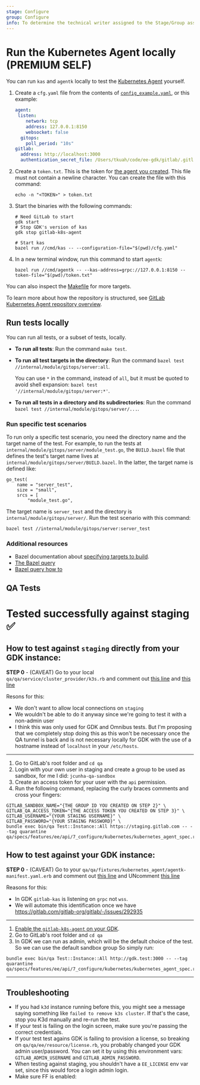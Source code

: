 ```yaml
---
stage: Configure
group: Configure
info: To determine the technical writer assigned to the Stage/Group associated with this page, see https://about.gitlab.com/handbook/engineering/ux/technical-writing/#designated-technical-writers
---
```


# Run the Kubernetes Agent locally **(PREMIUM SELF)**

You can run `kas` and `agentk` locally to test the [Kubernetes Agent](index.md) yourself.

1. Create a `cfg.yaml` file from the contents of
   [`config_example.yaml`](https://gitlab.com/gitlab-org/cluster-integration/gitlab-agent/-/blob/master/pkg/kascfg/config_example.yaml), or this example:

   ```yaml
   agent:
    listen:
       network: tcp
       address: 127.0.0.1:8150
       websocket: false
     gitops:
       poll_period: "10s"
   gitlab:
     address: http://localhost:3000
     authentication_secret_file: /Users/tkuah/code/ee-gdk/gitlab/.gitlab_kas_secret
   ```

1. Create a `token.txt`. This is the token for
   [the agent you created](../../user/clusters/agent/index.md#create-an-agent-record-in-gitlab). This file must not contain a newline character. You can create the file with this command:

   ```shell
   echo -n "<TOKEN>" > token.txt
   ```

1. Start the binaries with the following commands:

   ```shell
   # Need GitLab to start
   gdk start
   # Stop GDK's version of kas
   gdk stop gitlab-k8s-agent

   # Start kas
   bazel run //cmd/kas -- --configuration-file="$(pwd)/cfg.yaml"
   ```

1. In a new terminal window, run this command to start `agentk`:

   ```shell
   bazel run //cmd/agentk -- --kas-address=grpc://127.0.0.1:8150 --token-file="$(pwd)/token.txt"
   ```

You can also inspect the
[Makefile](https://gitlab.com/gitlab-org/cluster-integration/gitlab-agent/-/blob/master/Makefile)
for more targets.

<i class="fa fa-youtube-play youtube" aria-hidden="true"></i>
To learn more about how the repository is structured, see
[GitLab Kubernetes Agent repository overview](https://www.youtube.com/watch?v=j8CyaCWroUY).

## Run tests locally

You can run all tests, or a subset of tests, locally.

- **To run all tests**: Run the command `make test`.
- **To run all test targets in the directory**: Run the command
  `bazel test //internal/module/gitops/server:all`.

  You can use `*` in the command, instead of `all`, but it must be quoted to
  avoid shell expansion: `bazel test '//internal/module/gitops/server:*'`.
- **To run all tests in a directory and its subdirectories**: Run the command
  `bazel test //internal/module/gitops/server/...`.

### Run specific test scenarios

To run only a specific test scenario, you need the directory name and the target
name of the test. For example, to run the tests at
`internal/module/gitops/server/module_test.go`, the `BUILD.bazel` file that
defines the test's target name lives at `internal/module/gitops/server/BUILD.bazel`.
In the latter, the target name is defined like:

```bazel
go_test(
    name = "server_test",
    size = "small",
    srcs = [
        "module_test.go",
```

The target name is `server_test` and the directory is `internal/module/gitops/server/`.
Run the test scenario with this command:

```shell
bazel test //internal/module/gitops/server:server_test
```

### Additional resources

- Bazel documentation about [specifying targets to build](https://docs.bazel.build/versions/master/guide.html#specifying-targets-to-build).
- [The Bazel query](https://docs.bazel.build/versions/master/query.html)
- [Bazel query how to](https://docs.bazel.build/versions/master/query-how-to.html)

## QA Tests

# Tested successfully against staging ✅

## How to test against `staging` directly from your GDK instance:

**STEP 0** - (CAVEAT) Go to your local `qa/qa/service/cluster_provider/k3s.rb` and comment out [this line](https://gitlab.com/gitlab-org/gitlab/-/blob/5b15540ea78298a106150c3a1d6ed26416109b9d/qa/qa/service/cluster_provider/k3s.rb#L8) and [this line](https://gitlab.com/gitlab-org/gitlab/-/blob/5b15540ea78298a106150c3a1d6ed26416109b9d/qa/qa/service/cluster_provider/k3s.rb#L36)

Resons for this:
- We don't want to allow local connections on `staging`
- We wouldn't be able to do it anyway since we're going to test it with a non-admin user
- I think this was only used for GDK and Omnibus tests. But I'm proposing that we completely stop doing this as this won't be necessary once the QA tunnel is back and is not necessary locally for GDK with the use of a hostname instead of `localhost` in your `/etc/hosts`.
---

1. Go to GitLab's root folder and `cd qa`
1. Login with your own user in staging and create a group to be used as sandbox, for me I did: `jcunha-qa-sandbox`
1. Create an access token for your user with the `api` permission.
1. Run the following command, replacing the curly braces comments and cross your fingers:

```shell
GITLAB_SANDBOX_NAME="{THE GROUP ID YOU CREATED ON STEP 2}" \
GITLAB_QA_ACCESS_TOKEN="{THE ACCESS TOKEN YOU CREATED ON STEP 3}" \
GITLAB_USERNAME="{YOUR STAGING USERNAME}" \
GITLAB_PASSWORD="{YOUR STAGING PASSWORD}" \
bundle exec bin/qa Test::Instance::All https://staging.gitlab.com -- --tag quarantine qa/specs/features/ee/api/7_configure/kubernetes/kubernetes_agent_spec.rb
```

## How to test against your GDK instance:

**STEP 0** - (CAVEAT) Go to your `qa/qa/fixtures/kubernetes_agent/agentk-manifest.yaml.erb` and comment out [this line](https://gitlab.com/gitlab-org/gitlab/-/merge_requests/49053/diffs#81111e16630bc859ec482eae4c8520af4e36d018_0_27) and UNcomment [this line](https://gitlab.com/gitlab-org/gitlab/-/merge_requests/49053/diffs#81111e16630bc859ec482eae4c8520af4e36d018_0_28)

Reasons for this:
- In GDK `gitlab-kas` is listening on `grpc` not `wss`.
- We will automate this identification once we have https://gitlab.com/gitlab-org/gitlab/-/issues/292935
---

1. [Enable the `gitlab-k8s-agent` on your GDK](https://gitlab.com/gitlab-org/gitlab-development-kit/-/blob/master/doc/howto/kubernetes_agent.md).
1. Go to GitLab's root folder and `cd qa`
1. In GDK we can run as admin, which will be the default choice of the test. So we can use the default sandbox group So simply run:

```shell
bundle exec bin/qa Test::Instance::All http://gdk.test:3000 -- --tag quarantine qa/specs/features/ee/api/7_configure/kubernetes/kubernetes_agent_spec.rb
````

---

## Troubleshooting

- If you had `k3d` instance running before this, you might see a message saying something like `failed to remove k3s cluster`. If that's the case, stop you K3d manually and re-run the test.
- If your test is failing on the login screen, make sure you're passing the correct credentials.
- If your test test agains GDK is failing to provision a license, so breaking on `qa/qa/ee/resource/license.rb`, you probably changed your GDK admin user/password. You can set it by using this environment vars: `GITLAB_ADMIN_USERNAME` and `GITLAB_ADMIN_PASSWORD`.
- When testing against staging, you shouldn't have a `EE_LICENSE` env var set, since this would force a login admin login.
- Make sure FF is enabled: 
